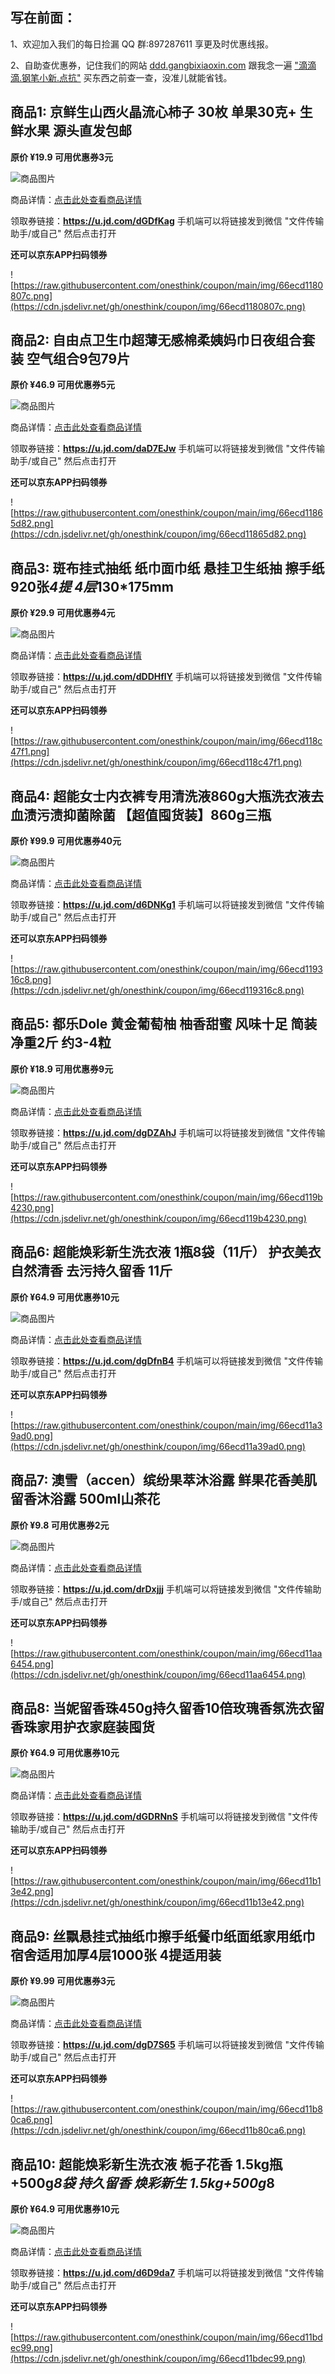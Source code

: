 ## 写在前面：

1、欢迎加入我们的每日捡漏 QQ 群:897287611 享更及时优惠线报。

2、自助查优惠券，记住我们的网站 [ddd.gangbixiaoxin.com](https://ddd.gangbixiaoxin.com) 跟我念一遍 ["滴滴滴.钢笔小新.点抗"](https://ddd.gangbixiaoxin.com) 买东西之前查一查，没准儿就能省钱。

## 商品1: 京鲜生山西火晶流心柿子 30枚 单果30克+ 生鲜水果 源头直发包邮

**原价 ¥19.9 可用优惠券3元**

![商品图片](http://img14.360buyimg.com/n1/jfs/t1/5335/33/25582/119786/66eb8631F354b1b70/e6e439ade7e9cb9c.jpg)

商品详情：[点击此处查看商品详情](https://union-click.jd.com/jdc?e=1003156031&amp;p=JF8BAZ0JK1olXDYCVV9dCk4TA2gJGlolGVlaCgFtUQ5SQi0DBUVOBVlUAwoCFxBCHD1WR0VNGFJeSwcYVBYZQTVMF1xHLl9EVyAiYDUXUQQKWlkVBHxRHTcOdCUVSj1TSS50A1pULjw6aEN1X2sfW1dhJHZnIz02SDxudwh_aDxRJXNmMTwEcElgS2ZseQJ1GXFnLyc_QSNcdQ0AaT9mNQR2JlcNahFnCxgKTi1uPmVcIAE5bT90ZC9_GixICH9DFyoCfxhydGdNYyJhOHJLMxwpCi9wdBx3TGttL3N0Cl0EcSlCBGZyAT1tK2dhDx0tBEcnAl8LGlsSVAAFUldYOHsXA19edVsUXAcHU1deD04nAl8IHVgSWw4FVVxaC00RM28AHGvC8L7X3u-IgPLDneffovzA1LrWytZtOHsUM28JGlkVWQEDVl5tOEsUM2w4RTUUDg4CUl0NACVLAz8IWB1dDWgAU1tZCkkSM20JGlkXbTYyUwwuUQ0UfRBgZVtHNgRDVl4Echheajx0dVlcD11QIT8DVB1tYQhoEzlJWTYCZA)

领取券链接：**https://u.jd.com/dGDfKag** 手机端可以将链接发到微信 "文件传输助手/或自己" 然后点击打开

**还可以京东APP扫码领券**

![https://raw.githubusercontent.com/onesthink/coupon/main/img/66ecd1180807c.png](https://cdn.jsdelivr.net/gh/onesthink/coupon/img/66ecd1180807c.png)

## 商品2: 自由点卫生巾超薄无感棉柔姨妈巾日夜组合套装 空气组合9包79片

**原价 ¥46.9 可用优惠券5元**

![商品图片](http://img14.360buyimg.com/n1/jfs/t1/209474/30/41316/95762/665430d8Fd1fdea9f/8e8f34dc267d9b81.jpg)

商品详情：[点击此处查看商品详情](https://union-click.jd.com/jdc?e=1003156031&amp;p=JF8BAakJK1olXwIAV15YDEsXCl8IGloRWAYLUl9fDEgXAF9MRANLAjZbERscSkAJHTRQRA1CCVkdDwtCWhVLHTdNTwcKBENeCVAfUg8beyt1bzJ8IXMHHQobVipTRQh4eVpTNEJiOlxYCRRTfzxYZj5xIn5qVD8VD1xXDxtxaz5hPnFFIjcPbTxecC18YiNNOWVQEj0_Uht1ShdOeBBmKmFbNBc9UEpHYW54Wy9nB2VgHSIbfil8dBZrcAxhJG5iIwddSjx-WQ9zfSdrCllmNzwqAQt1WD1QbDh2A3EAKDwpe0tLdRt8D1lgbVFEHRk5fEkTYS5MHR5XGXt6MyINFh0bD18JK1gUXQELUllbAU4nM28IKxp7WQMAU1ltCXsXBWwPHVMSXAQLV1xaOEsfBF_ftuPA17fX3OeJlsPAusjdkufBw44yZG5eOEsWAm0IH1wUXwYyZF5eOEgnXQEJSF0XXFVWATABCBsXQCdeXjUXVAIKVl9eOEkWAm0KK2slJUJ_IDc0dD4SSjtORTpRG2FyNl8bYQ93bW0NGgRRIVVSKTs5dzN_Aw5AHGsVbQ)

领取券链接：**https://u.jd.com/daD7EJw** 手机端可以将链接发到微信 "文件传输助手/或自己" 然后点击打开

**还可以京东APP扫码领券**

![https://raw.githubusercontent.com/onesthink/coupon/main/img/66ecd11865d82.png](https://cdn.jsdelivr.net/gh/onesthink/coupon/img/66ecd11865d82.png)

## 商品3: 斑布挂式抽纸 纸巾面巾纸 悬挂卫生纸抽 擦手纸 920张*4提 4层*130*175mm

**原价 ¥29.9 可用优惠券4元**

![商品图片](http://img14.360buyimg.com/n1/jfs/t1/2360/35/24163/148849/66d96594F997e1edb/273a99435985fc15.jpg)

商品详情：[点击此处查看商品详情](https://union-click.jd.com/jdc?e=1003156031&amp;p=JF8BAdwJK1olXwICUl9dC04UCl8IGlsVWQMLUldbCUMSA19MRANLAjZbERscSkAJHTRQRA1CCVkdDwtCWhVLHTdNTwcKBENeCVAfUg8bZBgLHDpmHAVhFAQicCxOQ210ay9AFnFkOlwqfh1gRyZBRQYTGn58IDkkDVxXDxtxazliPnVCIjcPWz9eZDB_ci9NOWVqEj4vVTh1SgtObS5lDWFbLBcqekpyYW5gWzh3B29gVT4baBRrUA98aAxhJG5kLT0-Sj9-UQtzfCcTOE5hIjkCViNFZRNtey9lWHBrJyc9UTsfYzdocjhcOQ9iHDY9fyhvF2x_eDJxPXJLIFcpcTxhYw1rXC98D2J2DT0ffElBZBRoD1lgSQR3ZC0-WAMVShdMeTxRB1ZgUjgadxt_VzkEF2sUbQUDVFlUDkwRCmo4K1sVbUdsVFdcDUsQC2g4GmsVWwUFUlZaCUkfB24JK1sdWjbV-eaIgvrCi9bchdPC5KHX3eKJlsMnM18LK1sUXAQCUFlcCksnM28LK1glA2gDB1ZdC0sfUQFUGwsVHk1UVjBfDEMTBmsBK1kUXAQAZG5tbzwUBA57Wlh2HVx9LDkESElrcxtdUCxzMwR1IggqTAJeXTIOXCNrKWF7UW5dOA)

领取券链接：**https://u.jd.com/dDDHflY** 手机端可以将链接发到微信 "文件传输助手/或自己" 然后点击打开

**还可以京东APP扫码领券**

![https://raw.githubusercontent.com/onesthink/coupon/main/img/66ecd118c47f1.png](https://cdn.jsdelivr.net/gh/onesthink/coupon/img/66ecd118c47f1.png)

## 商品4: 超能女士内衣裤专用清洗液860g大瓶洗衣液去血渍污渍抑菌除菌 【超值囤货装】860g三瓶

**原价 ¥99.9 可用优惠券40元**

![商品图片](http://img14.360buyimg.com/n1/jfs/t1/246209/22/6008/181399/65f4192dF89160ff5/679a39b4ef78eb7e.jpg)

商品详情：[点击此处查看商品详情](https://union-click.jd.com/jdc?e=1003156031&amp;p=JF8BAdoJK1olXwIAVFxYCkgfBV8IGloSVA4KV11aAE8WC19MRANLAjZbERscSkAJHTRQRA1CCVkdDwtCWhVLHTdNTwcKBENeCVAfUg8beDlbY1thGVoBCygKWwNcSzx0SANVNHxdOgwldhxBaAwMfS5LOU5YNAhaVlxXDxtxaz5hBAZdIiclaz9OSix8cgFNOWJQEig_Uix1Ah9ObABlPmFbIBcqUEtuYSZ0Wy9nB2NgHS4bfwN_YwxSTgxhJG5kIAc2TzwVZwZzfCcTOE5hIjkCViNFZRBxbwF-HHB7IA49ezhUdRZ8cjtMPkR0LS4_fAJrBRtxfz5hKWVCNycmfzJ1YCh8Ygl3JGVpFipfaClsY3sKbk8XKDZ_Py4UfhJ_QgwIXxAdDUJeTgxYXCNBD2M4GmsWXAYFXVhaDkISM18IG2tUMwYBXFhYCE8RM244G10WWgAKU19YCkMXBV8IE1wliqu6gdTs3cOu1_GAzOKyiI--gMDVOHsnAF8IGloXXQIFVVxdOHsXAF8LKwV7XFUEVl5eXEx5X29YGxkWGUJsVldcCEkXB18KGloXXzYyZCULWzMXdytUGARjClVKHxYOdBhPQwZyRDVHJXhVAjU-DC1iXQtAQTtDWlgyVG4)

领取券链接：**https://u.jd.com/d6DNKg1** 手机端可以将链接发到微信 "文件传输助手/或自己" 然后点击打开

**还可以京东APP扫码领券**

![https://raw.githubusercontent.com/onesthink/coupon/main/img/66ecd119316c8.png](https://cdn.jsdelivr.net/gh/onesthink/coupon/img/66ecd119316c8.png)

## 商品5: 都乐Dole 黄金葡萄柚 柚香甜蜜 风味十足 简装 净重2斤 约3-4粒

**原价 ¥18.9 可用优惠券9元**

![商品图片](http://img14.360buyimg.com/n1/jfs/t1/192341/21/40098/52141/6520f671F276364d0/da25010b22d17aa9.jpg)

商品详情：[点击此处查看商品详情](https://union-click.jd.com/jdc?e=1003156031&amp;p=JF8BAdwJK1olXwIAV19UDEIfA18IGlsVWgEGVF9VAEoVAV9MRANLAjZbERscSkAJHTRQRA1CCVkdDwtCWhVLHTdNTwcKBENeCVAfUg8bAm8BZyxCPGIAXFc_diJCYy11fA5TAmR7Olw5cBIXYwR0QRpMLV9fFSIrX1xXDxtxazliPnlcIycpbTJ0Sit8RCdNOWV2Ej4FUit1ShdOeBBlOmFbEhcrekpxYSZsWy1nB2NgHQwbaANzZRh8TgxhJG5kLT1dTT9Idz9zfCcTOE5hIjkCViNFZRNbbAJmHmVKIDgpUUtLY21ocjh2CEViJiI7fzgWBhthcz92PnoWVykpYR1wYw1rXC9sD2Z1DQsCfElBUxRoD1lgSQR3ZCIKYRlKWCZqewVFAGV7V0AmSg0SZB8EF2sUbQUDVFlUDkwRCmo4K1sVbUdsVF5ZDEgRA244GmsVWwUFUlZaCU4QAmgBK1sdWjbV-eaIgvrCi9bchdPC5KHX3eKJlsMnM18LK1sUXAQCUFlcCksnM28LK1glA2gDB14KCkofBQFUGwsVHwNaADBfDEMSAmgBK1kUXAQAZG5tCUsefxhfej8XVQ9gKjcIaAlqZDpORDlsMwRmLAddaCBrWS5RawJIHHp0A25dOA)

领取券链接：**https://u.jd.com/dgDZAhJ** 手机端可以将链接发到微信 "文件传输助手/或自己" 然后点击打开

**还可以京东APP扫码领券**

![https://raw.githubusercontent.com/onesthink/coupon/main/img/66ecd119b4230.png](https://cdn.jsdelivr.net/gh/onesthink/coupon/img/66ecd119b4230.png)

## 商品6: 超能焕彩新生洗衣液 1瓶8袋（11斤） 护衣美衣 自然清香 去污持久留香 11斤

**原价 ¥64.9 可用优惠券10元**

![商品图片](http://img14.360buyimg.com/n1/jfs/t1/226672/40/25837/190194/66c93561F3bf9019d/07fc51e12c90611b.png)

商品详情：[点击此处查看商品详情](https://union-click.jd.com/jdc?e=1003156031&amp;p=JF8BAawJK1olXwIAVF1VCkwVB18IGlodXwcFVl9ZD08QAF9MRANLAjZbERscSkAJHTRQRA1CCVkdDwtCWhVLHTdNTwcKBENeCVAfUg8bZw9ubwQWIAFaIydeWAJRQAdVYytQJ1F8OlxcABZ3RQ9hQSdLGU9DIx0CfVxXDxtxaz5sPm1GI1whbT90fCx_GSNNOWJqEj4FVTJ1Aj1OeD5lPmFbBhcrekp3YSZoWyx3AH9gHSYbfilrYBh7GwxhJG5kIAcISzx-VQxzfSdrCllQMTwAAUNjSzFQbDhyHHFdLDspezhSdQt8D1lgbW9iIRgaVy5zYRJURwQPB29gVS4hXzsbD18JK1gUXQELUllbAU4nM28IKxp7XQMDUVtUDEwnAl8IHVgSWw4FVVtbCkkVM28AHGvC8L7X3u-IgPLDneffovzA1LrWytZtOHsUM28JGlkVWQEDVl5tOEsUM2w4RTUUDgAAVF1UCiVLAz8IWV9MBGgAXVpVC08VM20JGlkXbTYyMD47fBQUfmhQbCIWDU9EFzYAcDtSeTh2dVkUVVtiEj40UjdJRyZJbBhKKDYCZA)

领取券链接：**https://u.jd.com/dgDfnB4** 手机端可以将链接发到微信 "文件传输助手/或自己" 然后点击打开

**还可以京东APP扫码领券**

![https://raw.githubusercontent.com/onesthink/coupon/main/img/66ecd11a39ad0.png](https://cdn.jsdelivr.net/gh/onesthink/coupon/img/66ecd11a39ad0.png)

## 商品7: 澳雪（accen）缤纷果萃沐浴露 鲜果花香美肌留香沐浴露 500ml山茶花

**原价 ¥9.8 可用优惠券2元**

![商品图片](http://img14.360buyimg.com/n1/jfs/t1/225093/8/14352/119272/65f7b06dF53a22242/a4f2ec50b5ca4283.jpg)

商品详情：[点击此处查看商品详情](https://union-click.jd.com/jdc?e=1003156031&amp;p=JF8BAaoJK1olXwIAV19fD00eAF8IGlocVAUGXV9UD0oVBl9MRANLAjZbERscSkAJHTRQRA1CCVkdDwtCWhVLHTdNTwcKBENeCVAfUg8bfw19UhpVPmdJJwsEQDVOdxsNHyVGBQFEOlwgYyt1QgZvUwlWAGALKTYtTlxXDxtxaz5sLgZAIycLbTJkfCt8RDtNOWJ2Ej0_Uih1Aj1OexBmLWFbMBcqQEp3YW58WyxdAH9gHRgbfjJzYA9SeAxhJG5iIwddSz9-Yz9zfSdrCllmNDcHfAtjZjlQbDh2A3EAJDwqUUtJdBt8D1lgbVACCgg1fzBkYSQLYFJSBXhpSl8ECysbD18JK1gUXQELUllbAU4nM28IKxp7XQ4EUFlcOEonA2kLHF0dWgcHXFpcAHsXC2g4zPatiIyzgdbk3NWf1NavztKpiZiKZG5tC3sXAm4KG18SXAQCZG5dC3sUMzFmGggVClZVUV4zVEtHAy0OHxJ7XwIKU15bAHsVAm4KGWslbXpgIRccSCh2SBxdQhNrBHJ2UVojWxMQRQEKZjB1P0drMxYPSxZxChJgax0lXTY)

领取券链接：**https://u.jd.com/drDxjjj** 手机端可以将链接发到微信 "文件传输助手/或自己" 然后点击打开

**还可以京东APP扫码领券**

![https://raw.githubusercontent.com/onesthink/coupon/main/img/66ecd11aa6454.png](https://cdn.jsdelivr.net/gh/onesthink/coupon/img/66ecd11aa6454.png)

## 商品8: 当妮留香珠450g持久留香10倍玫瑰香氛洗衣留香珠家用护衣家庭装囤货

**原价 ¥64.9 可用优惠券10元**

![商品图片](http://img14.360buyimg.com/n1/jfs/t1/169875/16/47392/170742/66de5644Ffe666a40/7172e5da78067a19.jpg)

商品详情：[点击此处查看商品详情](https://union-click.jd.com/jdc?e=1003156031&amp;p=JF8BAaQJK1olXwIAV1lVAE8TCl8IGloUWAMBUVxUDEInRzBQRQQlBENHFRxWFlVMWzBeTA9KQl1XSwwDVFVPRjtUBAJQAVsMFgQZBCtVaGxjaR1FIlZ4CltcVihSX2dBHRJUL2gANitbSh9oWwxATQF8LWB0NBpKSEdjeh9tbChiHXIAND4kezhLexpsfjlMOQR1Jlc9ahIWRxltYzx3XHJJIBZVfi9kf21oU1NmP1xyXD4kVT1sYAxWbwRtPnJxKxspfDxKVhZJWjl3OnVrCT0fcDJjYRtRZBxiJFxiLS0-X3tofWpvY1pxCmV0FDtUUDkNcCsMeARTUQoyVW5eCUsQCmkPHVIQbTYCVG4OZhxOUXNTXgEWbQcyVFheD00fBG4MG18cWTYCXFlt3-av1uW5ztOsiZiKg-f63cKr1_GAK2slXjYCVV9fCE8QAm0IK2sVXjYBZAAzCRgRAW5bTF57AQZSVBxUSxF5AWYMHVMTXjYAVV9fCnsnMw9KcFh-L0BSKw4nVk4WXQxNR1NcW09DJjBfaj4RQTt3QzhdC1xrJDgraA8nA18)

领取券链接：**https://u.jd.com/dGDRNnS** 手机端可以将链接发到微信 "文件传输助手/或自己" 然后点击打开

**还可以京东APP扫码领券**

![https://raw.githubusercontent.com/onesthink/coupon/main/img/66ecd11b13e42.png](https://cdn.jsdelivr.net/gh/onesthink/coupon/img/66ecd11b13e42.png)

## 商品9: 丝飘悬挂式抽纸巾擦手纸餐巾纸面纸家用纸巾宿舍适用加厚4层1000张 4提适用装

**原价 ¥9.99 可用优惠券3元**

![商品图片](http://img14.360buyimg.com/n1/jfs/t1/50217/36/25692/118985/66c5affbF9baa4dfa/04b08f88d5a7b7ff.jpg)

商品详情：[点击此处查看商品详情](https://union-click.jd.com/jdc?e=1003156031&amp;p=JF8BAawJK1olXwIAV11aC08UBF8IGlsVWQYGUl1fCU4SC19MRANLAjZbERscSkAJHTRQRA1CCVkdDwtCWhVLHTdNTwcKBENeCVAfUg8bcQhvR1JyB1hLNFoKQDt2cWljGiUcPAdjOlwrcQxwByZWZTpSAEdAMyItclxXDxtxazliPnVFIycPazxeZC9_cgFNOWJiEj0vUil1Sg9ObC5lP2FbEhcqQEtnYSYJWztdAHBgVT4bfDlvUwxreAxhJG5rIz1dST1uewxzfSdrCl1cMDs-dEhgWw9QbDh2A3BrJDgqex5QdDV8D1lgbUQKDwlHSEtLY2hQfglAC3R5Vw4Ecg0bD18JK1gUXQELUllbAU4nM28IKxp7XQ8DVVpfD0snAl8IHVgSWw4FVVpeDkkUM28AHGvC8L7X3u-IgPLDneffovzA1LrWytZtOHsUM28JGlkVWQEDVl5tOEsUM2w4RTUUDgEHXV5dCiVLAz8IWVNKBGgHVVhaCEoWM20JGlkXbTYyJjk6VEJwWTFBe19CFXZjJlg2CTUeYm5pdVljJEFlUBcDdipQXi5KfCdlJzYCZA)

领取券链接：**https://u.jd.com/dgD7S65** 手机端可以将链接发到微信 "文件传输助手/或自己" 然后点击打开

**还可以京东APP扫码领券**

![https://raw.githubusercontent.com/onesthink/coupon/main/img/66ecd11b80ca6.png](https://cdn.jsdelivr.net/gh/onesthink/coupon/img/66ecd11b80ca6.png)

## 商品10: 超能焕彩新生洗衣液 栀子花香 1.5kg瓶+500g*8袋  持久留香 焕彩新生 1.5kg+500g*8

**原价 ¥64.9 可用优惠券10元**

![商品图片](http://img14.360buyimg.com/n1/jfs/t1/230239/27/11379/214654/659504ecFe45743ca/669d532e23e063ec.jpg)

商品详情：[点击此处查看商品详情](https://union-click.jd.com/jdc?e=1003156031&amp;p=JF8BAaMJK1olXwIAVFddCUMfC18IGl4XXgYDVVdYCntTXDdWRGtMGENDFlVDFhBPXDlfTwQKBlMdBgABFhNSVzMXQh5JAAhADhpRUC5zQAl3YyFLP1ZqNClfczljAzVUeTkcMwRXA1s4QwlNUA1pejhOCkUGC0kdBD9ucwZ_Ug5SKW9yByouYxxwcRB3eFpTWmNaLyE9fyxVZ21zZyJxBENnCyk0fD9RBApXTiRsKW1AIDcLUDx0fCx_GSNzKXUCFiYtYwBDShRMfhBULXFYXAkpcTtzdyZdXyx8OWZ7Jj5JCj4nWAlycCZHNk9iHEQWSR1EeWxueChVLQoOZF9tC0oXBGYOHF0cWDYyVF5tSSUUA2sIElIlXDYCUl1aDkMQAmsKE1sTbQYKU26KpfPCid7dk-LBw47V7fmIgffDnec4K2sWbQYDVVxdDEwWAW84K1sWbQUyCjBcW00UVzwMHjVJXVYCFg4HDCUVBGYKElwdbQQDVVxfOHsnWwpsWD1qJXxcNg41aDwVeB18GwFJP2QLOlwIX05ySC1SSDl0PGVZAx1ZV3sXMw)

领取券链接：**https://u.jd.com/d6D9da7** 手机端可以将链接发到微信 "文件传输助手/或自己" 然后点击打开

**还可以京东APP扫码领券**

![https://raw.githubusercontent.com/onesthink/coupon/main/img/66ecd11bdec99.png](https://cdn.jsdelivr.net/gh/onesthink/coupon/img/66ecd11bdec99.png)

